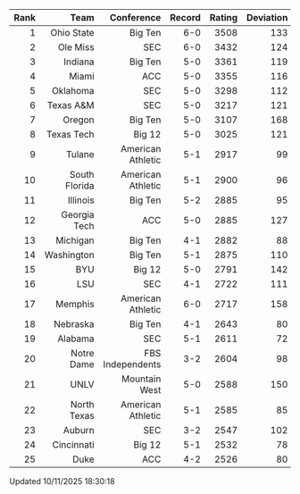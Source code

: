 | Rank  | Team                 | Conference           | Record   | Rating | Deviation |
| ---:  | ---:                 | ---:                 | ---:     | ---:   | ---:      |
| 1     | Ohio State           | Big Ten              | 6-0      | 3508   | 133       |
| 2     | Ole Miss             | SEC                  | 6-0      | 3432   | 124       |
| 3     | Indiana              | Big Ten              | 5-0      | 3361   | 119       |
| 4     | Miami                | ACC                  | 5-0      | 3355   | 116       |
| 5     | Oklahoma             | SEC                  | 5-0      | 3298   | 112       |
| 6     | Texas A&M            | SEC                  | 5-0      | 3217   | 121       |
| 7     | Oregon               | Big Ten              | 5-0      | 3107   | 168       |
| 8     | Texas Tech           | Big 12               | 5-0      | 3025   | 121       |
| 9     | Tulane               | American Athletic    | 5-1      | 2917   | 99        |
| 10    | South Florida        | American Athletic    | 5-1      | 2900   | 96        |
| 11    | Illinois             | Big Ten              | 5-2      | 2885   | 95        |
| 12    | Georgia Tech         | ACC                  | 5-0      | 2885   | 127       |
| 13    | Michigan             | Big Ten              | 4-1      | 2882   | 88        |
| 14    | Washington           | Big Ten              | 5-1      | 2875   | 110       |
| 15    | BYU                  | Big 12               | 5-0      | 2791   | 142       |
| 16    | LSU                  | SEC                  | 4-1      | 2722   | 111       |
| 17    | Memphis              | American Athletic    | 6-0      | 2717   | 158       |
| 18    | Nebraska             | Big Ten              | 4-1      | 2643   | 80        |
| 19    | Alabama              | SEC                  | 5-1      | 2611   | 72        |
| 20    | Notre Dame           | FBS Independents     | 3-2      | 2604   | 98        |
| 21    | UNLV                 | Mountain West        | 5-0      | 2588   | 150       |
| 22    | North Texas          | American Athletic    | 5-1      | 2585   | 85        |
| 23    | Auburn               | SEC                  | 3-2      | 2547   | 102       |
| 24    | Cincinnati           | Big 12               | 5-1      | 2532   | 78        |
| 25    | Duke                 | ACC                  | 4-2      | 2526   | 80        |

Updated 10/11/2025 18:30:18
